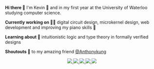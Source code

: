 **Hi there :wave:** I'm Kevin :carrot: and in my first year at the University of Waterloo studying computer science.

**Currently working on 💪🏻** digital circuit design, microkernel design, web development and improving my piano skills :musical_keyboard:

**Learning about :book:** intuitionistic logic and type theory in formally verified designs

**Shoutouts :mega:** to my amazing friend [@Anthonykung](https://github.com/Anthonykung)

<!-- Me <3 Anthony -->
<p align="center">
  <a href='https://carrot.dev'>
    <img src='http://img.shields.io/static/v1?style=flat&label=&message=carrot.dev&color=ff69b4&logo=netlify&logoColor=white' />
  </a>
  <a href='https://github.com/TheOneKevin?tab=repositories&q=archived%3Afalse+NOT+TheOneKevin&type=&language='>
    <img src='http://img.shields.io/static/v1?style=flat&label=&message=Projects&color=gray&logo=github' />
  </a>
  <a href='https://github.com/TheOneKevin/cxkernel'>
    <img src='http://img.shields.io/static/v1?style=flat&label=2016&message=cxkernel&color=blue&logo=' />
  </a>
  <a href='https://github.com/TheOneKevin/pine16'>
    <img src='http://img.shields.io/static/v1?style=flat&label=2020&message=pine16&color=blue&logo=' />
  </a>
  <a href='https://github.com/hsc-latte/caravel-hs32core'>
    <img src='http://img.shields.io/static/v1?style=flat&label=MPW1&message=caravel-hs32core&color=blue&logo=' />
  </a>
</p>
